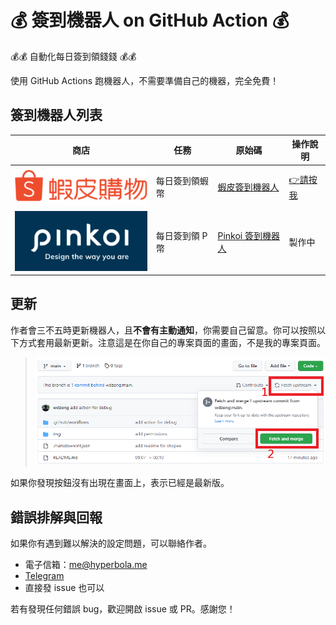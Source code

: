 # 💰 簽到機器人 on GitHub Action 💰

💰💰 自動化每日簽到領錢錢 💰💰

使用 GitHub Actions 跑機器人，不需要準備自己的機器，完全免費！

## 簽到機器人列表

| 商店 | 任務 | 原始碼 | 操作說明 |
| --- | ---- | ------ | ----- |
| [![shopee](img/shopee.png)](https://shopee.tw/) | 每日簽到領蝦幣 | [蝦皮簽到機器人](https://github.com/wdzeng/shopee-coins-bot) | [👉請按我](docs/shopee-gha-inst.md)
| [![pinkoi](img/pinkoi.png)](https://www.pinkoi.com/) | 每日簽到領 P 幣 | [Pinkoi 簽到機器人](https://github.com/wdzeng/pinkoi-coins-bot) | 製作中 |

## 更新

作者會三不五時更新機器人，且**不會有主動通知**，你需要自己留意。你可以按照以下方式套用最新更新。注意這是在你自己的專案頁面的畫面，不是我的專案頁面。

> ![update](img/update.png)

如果你發現按鈕沒有出現在畫面上，表示已經是最新版。

## 錯誤排解與回報

如果你有遇到難以解決的設定問題，可以聯絡作者。

- 電子信箱：me@hyperbola.me
- [Telegram](https://t.me/hyperbola_cc)
- 直接發 issue 也可以

若有發現任何錯誤 bug，歡迎開啟 issue 或 PR。感謝您！
